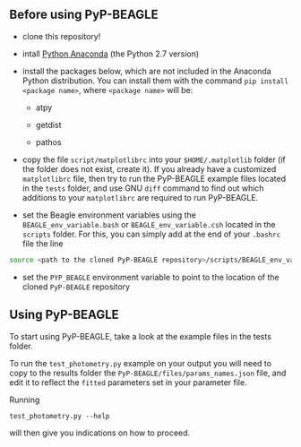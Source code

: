 ## Before using PyP-BEAGLE

* clone this repository!

* intall [Python Anaconda](https://www.continuum.io/downloads) (the Python 2.7 version)

* install the packages below, which are not included in the Anaconda Python distribution. You can install them with the command ``pip install <package name>``, where ``<package name>`` will be:

  * atpy

  * getdist

  * pathos

* copy the file ``script/matplotlibrc`` into your ``$HOME/.matplotlib`` folder (if the folder does not exist, create it). If you already have a customized  ``matplotlibrc`` file, then try to run the PyP-BEAGLE example files located in the ``tests`` folder, and use GNU ``diff`` command to find out which additions to your ``matplotlibrc`` are required to run PyP-BEAGLE.

* set the Beagle environment variables using the ``BEAGLE_env_variable.bash`` or ``BEAGLE_env_variable.csh`` located in the ``scripts`` folder. For this, you can simply add at the end of your ``.bashrc`` file the line
 ```bash
 source <path to the cloned PyP-BEAGLE repository>/scripts/BEAGLE_env_variable.bash
 ```

* set the ``PYP_BEAGLE`` environment variable to point to the location of the cloned ``PyP-BEAGLE`` repository

## Using PyP-BEAGLE

To start using PyP-BEAGLE, take a look at the example files in the tests folder. 

To run the ``test_photometry.py`` example on your output you will need to copy to the results folder the ``PyP-BEAGLE/files/params_names.json`` file, and edit it to reflect the ``fitted`` parameters set in your parameter file.

Running 
```shell
test_photometry.py --help
```
will then give you indications on how to proceed.
